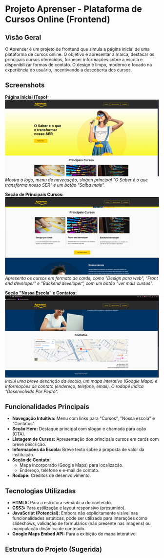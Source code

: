# Projeto Aprenser - Plataforma de Cursos Online (Frontend)

## Visão Geral

O Aprenser é um projeto de frontend que simula a página inicial de uma plataforma de cursos online. O objetivo é apresentar a marca, destacar os principais cursos oferecidos, fornecer informações sobre a escola e disponibilizar formas de contato. O design é limpo, moderno e focado na experiência do usuário, incentivando a descoberta dos cursos.

## Screenshots

**Página Inicial (Topo):**
![Hero Section](imagens/top.png)
*Mostra o logo, menu de navegação, slogan principal "O Saber é o que transforma nosso SER" e um botão "Saiba mais".*

**Seção de Principais Cursos:**
![Principais Cursos](imagens/body.png)
*Apresenta os cursos em formato de cards, como "Design para web", "Front end developer" e "Backend developer", com um botão "ver mais cursos".*

**Seção "Nossa Escola" e Contatos:**
![Nossa Escola e Contatos](imagens/footer.png)
*Inclui uma breve descrição da escola, um mapa interativo (Google Maps) e informações de contato (endereço, telefone, email). O rodapé indica "Desenvolvido Por Pedro".*

## Funcionalidades Principais

* **Navegação Intuitiva:** Menu com links para "Cursos", "Nossa escola" e "Contatus".
* **Seção Hero:** Destaque principal com slogan e chamada para ação (CTA).
* **Listagem de Cursos:** Apresentação dos principais cursos em cards com breve descrição.
* **Informações da Escola:** Breve texto sobre a proposta de valor da instituição.
* **Seção de Contato:**
    * Mapa incorporado (Google Maps) para localização.
    * Endereço, telefone e e-mail de contato.
* **Rodapé:** Créditos de desenvolvimento.

## Tecnologias Utilizadas

* **HTML5:** Para a estrutura semântica do conteúdo.
* **CSS3:** Para estilização e layout responsivo (presumido).
* **JavaScript (Potencial):** Embora não explicitamente visível nas funcionalidades estáticas, pode ser utilizado para interações como slideshows, validação de formulários (não presente nas imagens) ou manipulação dinâmica de conteúdo.
* **Google Maps Embed API:** Para a exibição do mapa interativo.

## Estrutura do Projeto (Sugerida)
